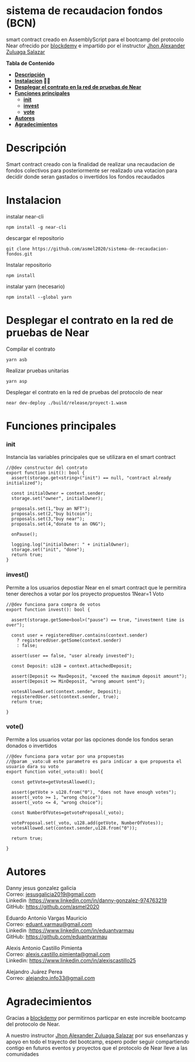 # sistema de recaudacion fondos (BCN)

smart contract creado en AssemblyScript para el bootcamp del protocolo Near ofrecido por [blockdemy](https://www.blockdemy.com/) e impartido por el
instructor [Jhon Alexander Zuluaga Salazar](https://www.blockdemy.com/)

**Tabla de Contenido**

- **[Descripción](#descripción)**  
- **[Instalacion](#instalacion) :astronaut:**  
- **[Desplegar el contrato en la red de pruebas de Near](#desplegar-el-contrato-en-la-red-de-pruebas-de-near)**  
- **[Funciones principales](#funciones-principales)**  
  - **[init](#init)**
  - **[invest](#invest)**
  - **[vote](#vote)**
- **[Autores](#autores)**
- **[Agradecimientos](#agradecimientos)**

# Descripción 

Smart contract creado con la finalidad de realizar una recaudacion de fondos colectivos para posteriormente ser realizado una votacion para decidir donde seran gastados o invertidos los fondos recaudados

# Instalacion

instalar near-cli 

`npm install -g near-cli`

descargar el repositorio


   ` git clone https://github.com/asmel2020/sistema-de-recaudacion-fondos.git `

Instalar repositorio

`npm install`

instalar yarn (necesario)

`npm install --global yarn`

# Desplegar el contrato en la red de pruebas de Near


Compilar el contrato

`yarn asb`

Realizar pruebas unitarias

`yarn asp`

Desplegar el contrato en la red de pruebas del protocolo de near

`near dev-deploy ./build/release/proyect-1.wasm` 


# Funciones principales

### init
Instancia las variables principales que se utilizara en el smart contract



    //@dev constructor del contrato
    export function init(): bool {
      assert(storage.get<string>("init") == null, "contract already initialized");
    
      const initialOwner = context.sender;
      storage.set("owner", initialOwner);
    
      proposals.set(1,"buy an NFT");
      proposals.set(2,"buy bitcoin");
      proposals.set(3,"buy near");
      proposals.set(4,"donate to an ONG");
	  
      onPause();
	  
      logging.log("initialOwner: " + initialOwner);
      storage.set("init", "done");
      return true;
    }

### invest()

Permite a los usuarios depostiar Near en el smart contract que le permitira tener derechos a votar por los proyecto propuestos 1Near=1 Voto



    //@dev funciona para compra de votos
    export function invest(): bool {
    
      assert(storage.getSome<bool>("pause") == true, "investment time is over");
    
      const user = registeredUser.contains(context.sender)
        ? registeredUser.getSome(context.sender)
        : false;
    
      assert(user == false, "user already invested");
    
      const Deposit: u128 = context.attachedDeposit;
    
      assert(Deposit <= MaxDeposit, "exceed the maximum deposit amount");
      assert(Deposit >= MinDeposit, "wrong amount sent");
    
      votesAllowed.set(context.sender, Deposit);
      registeredUser.set(context.sender, true);
      return true;
      
    }

### vote()

Permite a los usuarios votar por las opciones donde los fondos seran donados o invertidos



    //@dev funciona para votar por una propuestas
    //@param _vato:u8 este parametro es para indicar a que propuesta el usuario dara su voto
    export function vote(_voto:u8): bool{
    
      const getVote=getVotesAllowed();
    
      assert(getVote > u128.from("0"), "does not have enough votes");
      assert(_voto >= 1, "wrong choice");
      assert(_voto <= 4, "wrong choice");
    
      const NumberOfVotes=getvoteProposal(_voto);
    
      voteProposal.set(_voto, u128.add(getVote, NumberOfVotes));
      votesAllowed.set(context.sender,u128.from("0"));
    
      return true;
    
    }


# Autores

Danny jesus gonzalez galicia  
Correo: jesusgalicia2019@gmail.com  
Linkedin :https://www.linkedin.com/in/danny-gonzalez-974763219  
GitHub: https://github.com/asmel2020  

Eduardo Antonio Vargas Mauricio  
Correo: eduant.varmau@gmail.com  
Linkedin :https://www.linkedin.com/in/eduantvarmau  
GitHub: https://github.com/eduantvarmau  

Alexis Antonio Castillo Pimienta  
Correo: alexis.castillo.pimienta@gmail.com  
Linkedin: https://www.linkedin.com/in/alexiscastillo25  

Alejandro Juárez Perea  
Correo: alejandro.info33@gmail.com  

# Agradecimientos

Gracias a  [blockdemy](https://www.blockdemy.com/) por permitirnos particpar en este increible bootcamp del protocolo de Near.

A nuestro instructor [Jhon Alexander Zuluaga Salazar](https://www.blockdemy.com/) por sus enseñanzas y apoyo en todo el trayecto del bootcamp, espero poder seguir compartiendo contigo en futuros eventos y proyectos que el protocolo de Near lleve a las comunidades
